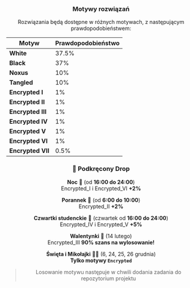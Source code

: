 


<div align="center">
  
### Motywy rozwiązań  

Rozwiązania będą dostępne w różnych motywach, z następującym prawdopodobieństwem:  


| Motyw          | Prawdopodobieństwo |
|---------------|------------------|
| **White**     | 37.5%             |
| **Black**     | 37%             |
| **Noxus**     | 10%             |
| **Tangled**   | 10%             |
| **Encrypted I**  | 1%  |
| **Encrypted II** | 1%  |
| **Encrypted III** | 1%  |
| **Encrypted IV**  | 1%  |
| **Encrypted V**   | 1%  |
| **Encrypted VI**  | 1%  |
| **Encrypted VII** | 0.5%  |


### 🚀 **Podkręcony Drop**  

**Noc** 🌙 (od **16:00 do 24:00**)  
Encrypted_I i Encrypted_VI **+2%**  

**Porannek** 🌅 (od **6:00 do 10:00**)  
Encrypted_II **+2%**  

**Czwartki studenckie** 🍻 (czwartek od **16:00 do 24:00**)  
Encrypted_IV i Encrypted_V **+5%**  

**Walentynki** 💖 (14 lutego)  
Encrypted_III **90% szans na wylosowanie!**  

**Święta i Mikołajki** 🎄🎅 (6, 24, 25, 26 grudnia)  
**Tylko motywy `Encrypted`**  

> Losowanie motywu następuje w chwili dodania zadania do repozytorium projektu 

</div>

